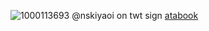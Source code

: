 ![1000113693](https://github.com/user-attachments/assets/63201452-c856-4a40-b605-792b3e2ba0e3)
@nskiyaoi on twt
sign [atabook](https://blacksorroww.atabook.org/)
